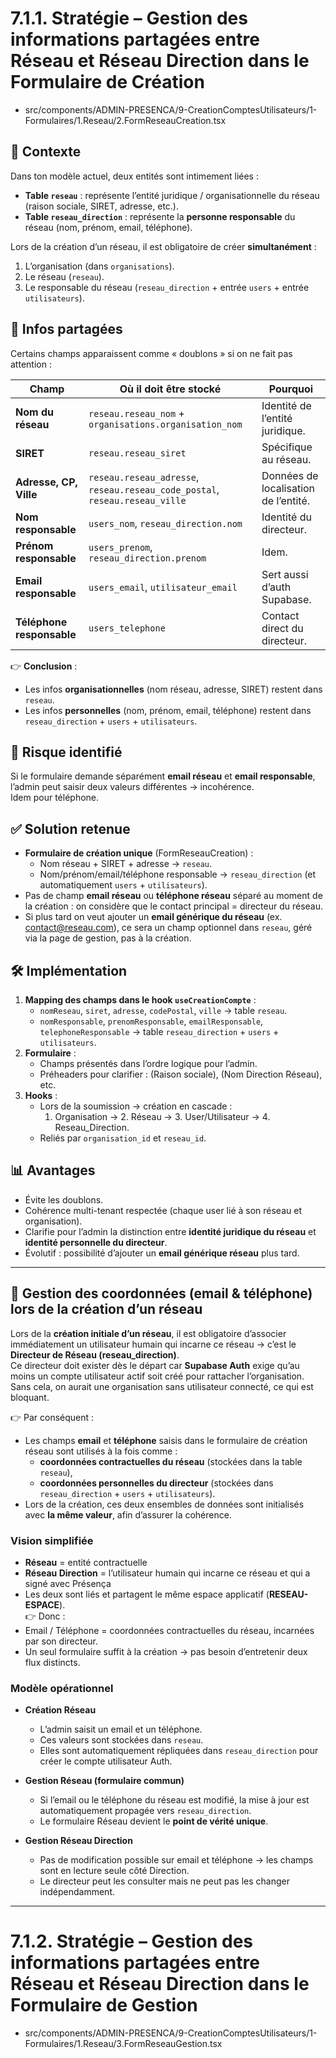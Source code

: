 # 7.1.1. Stratégie – Gestion des informations partagées entre Réseau et Réseau Direction dans le Formulaire de Création 
- src/components/ADMIN-PRESENCA/9-CreationComptesUtilisateurs/1-Formulaires/1.Reseau/2.FormReseauCreation.tsx
  

## 🎯 Contexte
Dans ton modèle actuel, deux entités sont intimement liées :
- **Table `reseau`** : représente l’entité juridique / organisationnelle du réseau (raison sociale, SIRET, adresse, etc.).
- **Table `reseau_direction`** : représente la **personne responsable** du réseau (nom, prénom, email, téléphone).

Lors de la création d’un réseau, il est obligatoire de créer **simultanément** :
1. L’organisation (dans `organisations`).
2. Le réseau (`reseau`).
3. Le responsable du réseau (`reseau_direction` + entrée `users` + entrée `utilisateurs`).

## 📌 Infos partagées
Certains champs apparaissent comme « doublons » si on ne fait pas attention :

| Champ                | Où il doit être stocké | Pourquoi |
|-----------------------|------------------------|----------|
| **Nom du réseau**     | `reseau.reseau_nom` + `organisations.organisation_nom` | Identité de l’entité juridique. |
| **SIRET**             | `reseau.reseau_siret` | Spécifique au réseau. |
| **Adresse, CP, Ville**| `reseau.reseau_adresse`, `reseau.reseau_code_postal`, `reseau.reseau_ville` | Données de localisation de l’entité. |
| **Nom responsable**   | `users_nom`, `reseau_direction.nom` | Identité du directeur. |
| **Prénom responsable**| `users_prenom`, `reseau_direction.prenom` | Idem. |
| **Email responsable** | `users_email`, `utilisateur_email` | Sert aussi d’auth Supabase. |
| **Téléphone responsable** | `users_telephone` | Contact direct du directeur. |

👉 **Conclusion** :  
- Les infos **organisationnelles** (nom réseau, adresse, SIRET) restent dans `reseau`.  
- Les infos **personnelles** (nom, prénom, email, téléphone) restent dans `reseau_direction` + `users` + `utilisateurs`.  

## 🚨 Risque identifié
Si le formulaire demande séparément **email réseau** et **email responsable**, l’admin peut saisir deux valeurs différentes → incohérence.  
Idem pour téléphone.

## ✅ Solution retenue
- **Formulaire de création unique** (FormReseauCreation) :
  - Nom réseau + SIRET + adresse → `reseau`.
  - Nom/prénom/email/téléphone responsable → `reseau_direction` (et automatiquement `users` + `utilisateurs`).
- Pas de champ **email réseau** ou **téléphone réseau** séparé au moment de la création : on considère que le contact principal = directeur du réseau.
- Si plus tard on veut ajouter un **email générique du réseau** (ex. contact@reseau.com), ce sera un champ optionnel dans `reseau`, géré via la page de gestion, pas à la création.

## 🛠️ Implémentation
1. **Mapping des champs dans le hook `useCreationCompte`** :
   - `nomReseau`, `siret`, `adresse`, `codePostal`, `ville` → table `reseau`.
   - `nomResponsable`, `prenomResponsable`, `emailResponsable`, `telephoneResponsable` → table `reseau_direction` + `users` + `utilisateurs`.
2. **Formulaire** :
   - Champs présentés dans l’ordre logique pour l’admin.
   - Préheaders pour clarifier : (Raison sociale), (Nom Direction Réseau), etc.
3. **Hooks** :
   - Lors de la soumission → création en cascade :
     1. Organisation → 2. Réseau → 3. User/Utilisateur → 4. Reseau_Direction.
   - Reliés par `organisation_id` et `reseau_id`.

## 📊 Avantages
- Évite les doublons.
- Cohérence multi-tenant respectée (chaque user lié à son réseau et organisation).
- Clarifie pour l’admin la distinction entre **identité juridique du réseau** et **identité personnelle du directeur**.
- Évolutif : possibilité d’ajouter un **email générique réseau** plus tard.

---
## 📌 Gestion des coordonnées (email & téléphone) lors de la création d’un réseau
Lors de la **création initiale d’un réseau**, il est obligatoire d’associer immédiatement un utilisateur humain qui incarne ce réseau → c’est le **Directeur de Réseau (reseau_direction)**.  
Ce directeur doit exister dès le départ car **Supabase Auth** exige qu’au moins un compte utilisateur actif soit créé pour rattacher l’organisation. 
Sans cela, on aurait une organisation sans utilisateur connecté, ce qui est bloquant.

👉 Par conséquent :  
- Les champs **email** et **téléphone** saisis dans le formulaire de création réseau sont utilisés à la fois comme :  
  - **coordonnées contractuelles du réseau** (stockées dans la table `reseau`),  
  - **coordonnées personnelles du directeur** (stockées dans `reseau_direction` + `users` + `utilisateurs`).  
- Lors de la création, ces deux ensembles de données sont initialisés avec **la même valeur**, afin d’assurer la cohérence.

### Vision simplifiée
- **Réseau** = entité contractuelle  
- **Réseau Direction** = l’utilisateur humain qui incarne ce réseau et qui a signé avec Présença 
- Les deux sont liés et partagent le même espace applicatif (**RESEAU-ESPACE**).  
👉 Donc :  
- Email / Téléphone = coordonnées contractuelles du réseau, incarnées par son directeur.  
- Un seul formulaire suffit à la création → pas besoin d’entretenir deux flux distincts.  

### Modèle opérationnel
- **Création Réseau**  
  - L’admin saisit un email et un téléphone.  
  - Ces valeurs sont stockées dans `reseau`.  
  - Elles sont automatiquement répliquées dans `reseau_direction` pour créer le compte utilisateur Auth.  

- **Gestion Réseau (formulaire commun)**  
  - Si l’email ou le téléphone du réseau est modifié, la mise à jour est automatiquement propagée vers `reseau_direction`.  
  - Le formulaire Réseau devient le **point de vérité unique**.  

- **Gestion Réseau Direction**  
  - Pas de modification possible sur email et téléphone → les champs sont en lecture seule côté Direction.  
  - Le directeur peut les consulter mais ne peut pas les changer indépendamment.  


---
# 7.1.2. Stratégie – Gestion des informations partagées entre Réseau et Réseau Direction dans le Formulaire de Gestion 
- src/components/ADMIN-PRESENCA/9-CreationComptesUtilisateurs/1-Formulaires/1.Reseau/3.FormReseauGestion.tsx
